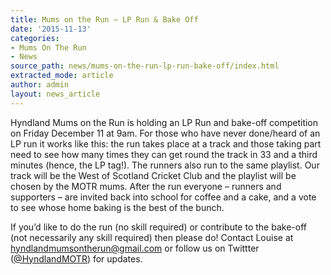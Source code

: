 ```yaml
---
title: Mums on the Run – LP Run & Bake Off
date: '2015-11-13'
categories:
- Mums On The Run
- News
source_path: news/mums-on-the-run-lp-run-bake-off/index.html
extracted_mode: article
author: admin
layout: news_article
---
```


Hyndland Mums on the Run is holding an LP Run and bake-off competition on Friday December 11 at&nbsp;9am. For those who have never done/heard of an LP run it works like this: the run takes place at a&nbsp;track and those taking part need to see how many times they can get round the track in 33 and a&nbsp;third minutes (hence, the LP tag!). The runners also run to the same playlist. Our track will be the&nbsp;West of Scotland Cricket Club and the playlist will be chosen by the MOTR mums. After the run&nbsp;everyone – runners and supporters – are invited back into school for coffee and a cake, and a vote to&nbsp;see whose home baking is the best of the bunch.

If you’d like to do the run (no skill required) or contribute to the bake-off (not necessarily any skill&nbsp;required) then please do! Contact Louise at [hyndlandmumsontherun@gmail.com](mailto:hyndlandmumsontherun@gmail.com) or follow us on&nbsp;Twittter ([@HyndlandMOTR](http://twitter.com/HyndlandMOTR)) for updates.

